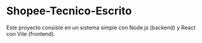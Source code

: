 # Shopee-Tecnico-Escrito
Este proyecto consiste en un sistema simple con Node.js (backend) y React con Vite (frontend).
